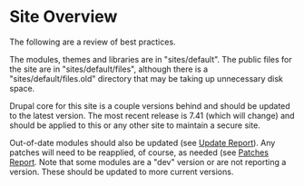 # Site Overview

The following are a review of best practices.

The modules, themes and libraries are in "sites/default". The public files for the site are in "sites/default/files", although there is a "sites/default/files.old" directory that may be taking up unnecessary disk space.

Drupal core for this site is a couple versions behind and should be updated to the latest version. The most recent release is 7.41 (which will change) and should be applied to this or any other site to maintain a secure site.

Out-of-date modules should also be updated (see [Update Report](update_report.md)). Any patches will need to be reapplied, of course, as needed (see [Patches Report](patches_report.md). Note that some modules are a "dev" version or are not reporting a version. These should be updated to more current versions.